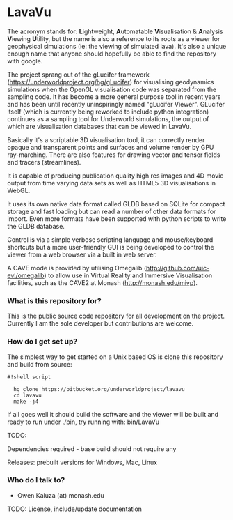 # LavaVu #

The acronym stands for: **L**ightweight, **A**utomatable  **V**isualisation & **A**nalysis **V**iewing **U**tility, but the name is also a reference to its roots as a viewer for geophysical simulations (ie: the viewing of simulated lava). It's also a unique enough name that anyone should hopefully be able to find the repository with google.

The project sprang out of the gLucifer framework (https://underworldproject.org/hg/gLucifer) for visualising geodynamics simulations when the OpenGL visualisation code was separated from the sampling code. It has become a more general purpose tool in recent years and has been until recently uninspiringly named "gLucifer Viewer".
GLucifer itself (which is currently being reworked to include python integration) continues as a sampling tool for Underworld simulations, the output of which are visualisation databases that can be viewed in LavaVu.

Basically it's a scriptable 3D visualisation tool, it can correctly render opaque and transparent points and surfaces and volume render by GPU ray-marching. There are also features for drawing vector and tensor fields and tracers (streamlines).

It is capable of producing publication quality high res images and 4D movie output from time varying data sets as well as HTML5 3D visualisations in WebGL.

It uses its own native data format called GLDB based on SQLite for compact storage and fast loading but can read a number of other data formats for import. Even more formats have been supported with python scripts to write the GLDB database.

Control is via a simple verbose scripting language and mouse/keyboard shortcuts but a more user-friendly GUI is being developed to control the viewer from a web browser via a built in web server.

A CAVE mode is provided by utilising Omegalib (http://github.com/uic-evl/omegalib) to allow use in Virtual Reality and Immersive Visualisation facilities, such as the CAVE2 at Monash (http://monash.edu/mivp).

### What is this repository for? ###

This is the public source code repository for all development on the project.
Currently I am the sole developer but contributions are welcome.

### How do I get set up? ###

The simplest way to get started on a Unix based OS is clone this repository and build from source:

```
#!shell script

  hg clone https://bitbucket.org/underworldproject/lavavu
  cd lavavu
  make -j4
```


If all goes well it should build the software and the viewer will be built and ready to run under ./bin, try running with:
  bin/LavaVu

TODO:

Dependencies required - base build should not require any

Releases: prebuilt versions for Windows, Mac, Linux

### Who do I talk to? ###

* Owen Kaluza (at) monash.edu

TODO: 
License, include/update documentation